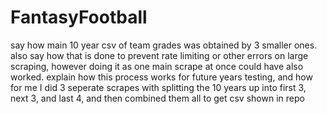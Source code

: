# FantasyFootball

say how main 10 year csv of team grades was obtained by 3 smaller ones. also say how that is done to prevent rate limiting or other errors on large scraping, however doing it as one main scrape at once could have also worked. explain how this process works for future years testing, and how for me I did 3 seperate scrapes with splitting the 10 years up into first 3, next 3, and last 4, and then combined them all to get csv shown in repo